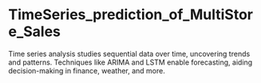 # TimeSeries_prediction_of_MultiStore_Sales
Time series analysis studies sequential data over time, uncovering trends and patterns. Techniques like ARIMA and LSTM enable forecasting, aiding decision-making in finance, weather, and more.
